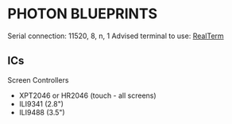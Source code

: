 # PHOTON BLUEPRINTS

Serial connection: 11520, 8, n, 1
Advised terminal to use: [RealTerm](https://sourceforge.net/projects/realterm/files/latest/download)

## ICs

Screen Controllers

- XPT2046 or HR2046 (touch - all screens)
- ILI9341 (2.8") 
- ILI9488 (3.5") 
